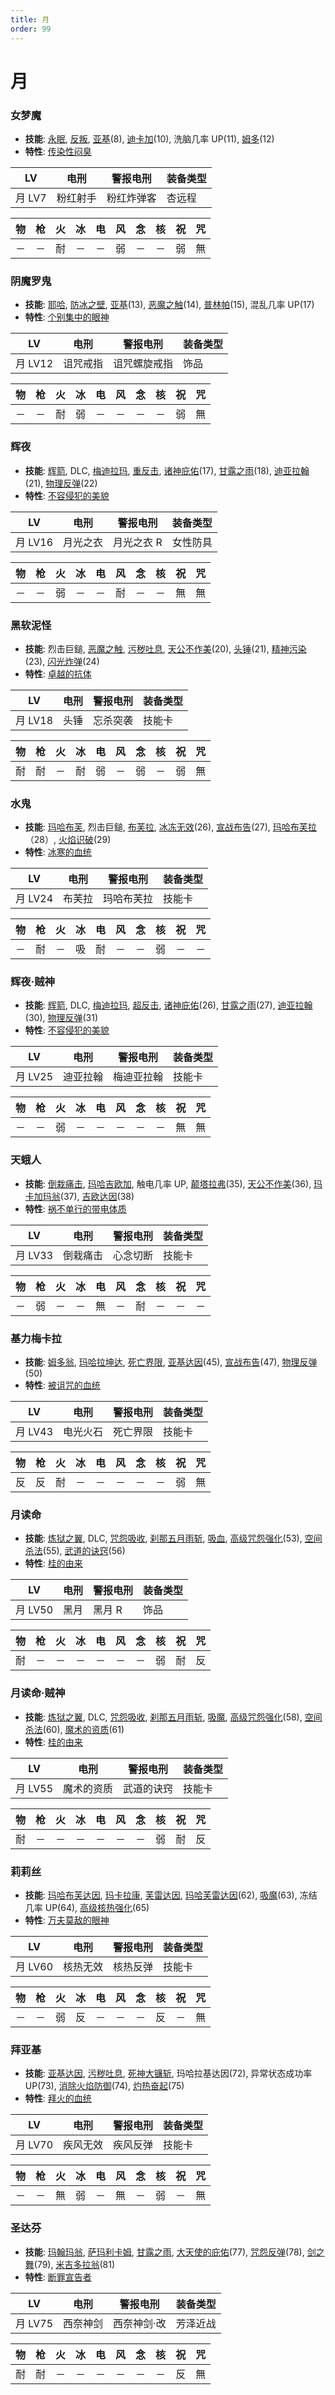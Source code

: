 ```yaml
---
title: 月
order: 99
---
```


# 月

### 女梦魔

- **技能**: [永眠](/skills/异常#永眠), [反叛](/skills/辅助#反叛), [亚基](/skills/火焰#亚基)(8), [迪卡加](/skills/辅助#迪卡加)(10), 洗脑几率 UP(11), [姆多](/skills/咒怨#姆多)(12)
- **特性**: [传染性闷臭](/特性#传染性闷臭)

| LV     | 电刑     | 警报电刑   | 装备类型 |
| ------ | -------- | ---------- | -------- |
| 月 LV7 | 粉红射手 | 粉红炸弹客 | 杏远程   |

| 物  | 枪  | 火  | 冰  | 电  | 风  | 念  | 核  | 祝  | 咒  |
| --- | --- | --- | --- | --- | --- | --- | --- | --- | --- |
| －  | －  | 耐  | －  | －  | 弱  | －  | －  | 弱  | 無  |

### 阴魔罗鬼

- **技能**: [耶哈](/skills/咒怨#耶哈), [防冰之壁](/skills/辅助#防冰之壁), [亚基](/skills/火焰#亚基)(13), [恶魔之触](/skills/异常#恶魔之触)(14), [普林帕](/skills/异常#普林帕)(15), 混乱几率 UP(17)
- **特性**: [个别集中的眼神](/特性#个别集中的眼神)

| LV      | 电刑     | 警报电刑     | 装备类型 |
| ------- | -------- | ------------ | -------- |
| 月 LV12 | 诅咒戒指 | 诅咒螺旋戒指 | 饰品     |

| 物  | 枪  | 火  | 冰  | 电  | 风  | 念  | 核  | 祝  | 咒  |
| --- | --- | --- | --- | --- | --- | --- | --- | --- | --- |
| －  | －  | 耐  | 弱  | －  | －  | －  | －  | 弱  | 無  |

### 辉夜

- **技能**: [辉箭](/skills/祝福#辉箭), DLC, [梅迪拉玛](/skills/恢复#梅迪拉玛), [重反击](/skills/被动#重反击), [诸神庇佑](/skills/被动#诸神庇佑)(17), [甘露之雨](/skills/恢复#甘露之雨)(18), [迪亚拉翰](/skills/恢复#迪亚拉翰)(21), [物理反弹](/skills/被动#物理反弹)(22)
- **特性**: [不容侵犯的美貌](/特性#不容侵犯的美貌)

| LV      | 电刑     | 警报电刑   | 装备类型 |
| ------- | -------- | ---------- | -------- |
| 月 LV16 | 月光之衣 | 月光之衣 R | 女性防具 |

| 物  | 枪  | 火  | 冰  | 电  | 风  | 念  | 核  | 祝  | 咒  |
| --- | --- | --- | --- | --- | --- | --- | --- | --- | --- |
| －  | －  | 弱  | －  | －  | 耐  | －  | －  | 無  | 無  |

### 黑软泥怪

- **技能**: 烈击巨鎚, [恶魔之触](/skills/异常#恶魔之触), [污秽吐息](/skills/万能#污秽吐息), [天公不作美](/skills/被动#天公不作美)(20), [头锤](/skills/物理#头锤)(21), [精神污染](/skills/异常#精神污染)(23), [闪光炸弹](/skills/物理#闪光炸弹)(24)
- **特性**: [卓越的抗体](/特性#卓越的抗体)

| LV      | 电刑 | 警报电刑 | 装备类型 |
| ------- | ---- | -------- | -------- |
| 月 LV18 | 头锤 | 忘杀突袭 | 技能卡   |

| 物  | 枪  | 火  | 冰  | 电  | 风  | 念  | 核  | 祝  | 咒  |
| --- | --- | --- | --- | --- | --- | --- | --- | --- | --- |
| 耐  | 耐  | －  | 耐  | 弱  | －  | 弱  | －  | 弱  | 無  |

### 水鬼

- **技能**: [玛哈布芙](/skills/冰冻#玛哈布芙), 烈击巨鎚, [布芙拉](/skills/冰冻#布芙拉), [冰冻无效](/skills/被动#冰冻无效)(26), [宣战布告](/skills/异常#宣战布告)(27), [玛哈布芙拉](/skills/冰冻#玛哈布芙拉)（28）, [火焰识破](/skills/被动#火焰识破)(29)
- **特性**: [冰寒的血统](/特性#冰寒的血统)

| LV      | 电刑   | 警报电刑   | 装备类型 |
| ------- | ------ | ---------- | -------- |
| 月 LV24 | 布芙拉 | 玛哈布芙拉 | 技能卡   |

| 物  | 枪  | 火  | 冰  | 电  | 风  | 念  | 核  | 祝  | 咒  |
| --- | --- | --- | --- | --- | --- | --- | --- | --- | --- |
| －  | 耐  | －  | 吸  | 耐  | －  | －  | 弱  | －  | －  |

### 辉夜·贼神

- **技能**: [辉箭](/skills/祝福#辉箭), DLC, [梅迪拉玛](/skills/恢复#梅迪拉玛), [超反击](/skills/被动#超反击), [诸神庇佑](/skills/被动#诸神庇佑)(26), [甘露之雨](/skills/恢复#甘露之雨)(27), [迪亚拉翰](/skills/恢复#迪亚拉翰)(30), [物理反弹](/skills/被动#物理反弹)(31)
- **特性**: [不容侵犯的美貌](/特性#不容侵犯的美貌)

| LV      | 电刑     | 警报电刑   | 装备类型 |
| ------- | -------- | ---------- | -------- |
| 月 LV25 | 迪亚拉翰 | 梅迪亚拉翰 | 技能卡   |

| 物  | 枪  | 火  | 冰  | 电  | 风  | 念  | 核  | 祝  | 咒  |
| --- | --- | --- | --- | --- | --- | --- | --- | --- | --- |
| －  | －  | 弱  | －  | －  | －  | －  | －  | 無  | 無  |

### 天蛾人

- **技能**: [倒栽痛击](/skills/物理#倒栽痛击), [玛哈吉欧加](/skills/电击#玛哈吉欧加), 触电几率 UP, [颠塔拉弗](/skills/异常#颠塔拉弗)(35), [天公不作美](/skills/被动#天公不作美)(36), [玛卡加玛翁](/skills/异常#玛卡加玛翁)(37), [吉欧达因](/skills/电击#吉欧达因)(38)
- **特性**: [祸不单行的带电体质](/特性#祸不单行的带电体质)

| LV      | 电刑     | 警报电刑 | 装备类型 |
| ------- | -------- | -------- | -------- |
| 月 LV33 | 倒栽痛击 | 心念切断 | 技能卡   |

| 物  | 枪  | 火  | 冰  | 电  | 风  | 念  | 核  | 祝  | 咒  |
| --- | --- | --- | --- | --- | --- | --- | --- | --- | --- |
| －  | 弱  | －  | －  | 無  | －  | 耐  | －  | －  | －  |

### 基力梅卡拉

- **技能**: [姆多翁](/skills/咒怨#姆多翁), [玛哈拉坤达](/skills/辅助#玛哈拉坤达), [死亡界限](/skills/物理#死亡界限), [亚基达因](/skills/火焰#亚基达因)(45), [宣战布告](/skills/异常#宣战布告)(47), [物理反弹](/skills/被动#物理反弹)(50)
- **特性**: [被诅咒的血统](/特性#被诅咒的血统)

| LV      | 电刑     | 警报电刑 | 装备类型 |
| ------- | -------- | -------- | -------- |
| 月 LV43 | 电光火石 | 死亡界限 | 技能卡   |

| 物  | 枪  | 火  | 冰  | 电  | 风  | 念  | 核  | 祝  | 咒  |
| --- | --- | --- | --- | --- | --- | --- | --- | --- | --- |
| 反  | 反  | 耐  | －  | －  | －  | －  | －  | 弱  | 無  |

### 月读命

- **技能**: [炼狱之翼](/skills/咒怨#炼狱之翼), DLC, [咒怨吸收](/skills/被动#咒怨吸收), [刹那五月雨斩](/skills/物理#刹那五月雨斩), [吸血](/skills/万能#吸血), [高级咒怨强化](/skills/被动#高级咒怨强化)(53), [空间杀法](/skills/物理#空间杀法)(55), [武道的诀窍](/skills/被动#武道的诀窍)(56)
- **特性**: [桂的由来](/特性#桂的由来)

| LV      | 电刑 | 警报电刑 | 装备类型 |
| ------- | ---- | -------- | -------- |
| 月 LV50 | 黑月 | 黑月 R   | 饰品     |

| 物  | 枪  | 火  | 冰  | 电  | 风  | 念  | 核  | 祝  | 咒  |
| --- | --- | --- | --- | --- | --- | --- | --- | --- | --- |
| 耐  | －  | －  | －  | －  | －  | －  | 弱  | 耐  | 反  |

### 月读命·贼神

- **技能**: [炼狱之翼](/skills/咒怨#炼狱之翼), DLC, [咒怨吸收](/skills/被动#咒怨吸收), [刹那五月雨斩](/skills/物理#刹那五月雨斩), [吸魔](/skills/万能#吸魔), [高级咒怨强化](/skills/被动#高级咒怨强化)(58), [空间杀法](/skills/物理#空间杀法)(60), [魔术的资质](/skills/被动#魔术的资质)(61)
- **特性**: [桂的由来](/特性#桂的由来)

| LV      | 电刑       | 警报电刑   | 装备类型 |
| ------- | ---------- | ---------- | -------- |
| 月 LV55 | 魔术的资质 | 武道的诀窍 | 技能卡   |

| 物  | 枪  | 火  | 冰  | 电  | 风  | 念  | 核  | 祝  | 咒  |
| --- | --- | --- | --- | --- | --- | --- | --- | --- | --- |
| 耐  | －  | －  | －  | －  | －  | －  | 弱  | 耐  | 反  |

### 莉莉丝

- **技能**: [玛哈布芙达因](/skills/冰冻#玛哈布芙达因), [玛卡拉康](/skills/辅助#玛卡拉康), [芙雷达因](/skills/核热#芙雷达因), [玛哈芙雷达因](/skills/核热#玛哈芙雷达因)(62), [吸魔](/skills/万能#吸魔)(63), 冻结几率 UP(64), [高级核热强化](/skills/被动#高级核热强化)(65)
- **特性**: [万夫莫敌的眼神](/特性#万夫莫敌的眼神)

| LV      | 电刑     | 警报电刑 | 装备类型 |
| ------- | -------- | -------- | -------- |
| 月 LV60 | 核热无效 | 核热反弹 | 技能卡   |

| 物  | 枪  | 火  | 冰  | 电  | 风  | 念  | 核  | 祝  | 咒  |
| --- | --- | --- | --- | --- | --- | --- | --- | --- | --- |
| －  | －  | 弱  | 反  | －  | －  | －  | 反  | －  | 無  |

### 拜亚基

- **技能**: [亚基达因](/skills/火焰#亚基达因), [污秽吐息](/skills/万能#污秽吐息), [死神大镰斩](/skills/物理#死神大镰斩), 玛哈拉基达因(72), 异常状态成功率 UP(73), [消除火焰防御](/skills/辅助#消除火焰防御)(74), [灼热奋起](/skills/辅助#灼热奋起)(75)
- **特性**: [拜火的血统](/特性#拜火的血统)

| LV      | 电刑     | 警报电刑 | 装备类型 |
| ------- | -------- | -------- | -------- |
| 月 LV70 | 疾风无效 | 疾风反弹 | 技能卡   |

| 物  | 枪  | 火  | 冰  | 电  | 风  | 念  | 核  | 祝  | 咒  |
| --- | --- | --- | --- | --- | --- | --- | --- | --- | --- |
| －  | －  | 無  | 弱  | －  | 無  | －  | 弱  | －  | 無  |

### 圣达芬

- **技能**: [玛翰玛翁](/skills/祝福#玛翰玛翁), [萨玛利卡姆](/skills/恢复#萨玛利卡姆), [甘露之雨](/skills/恢复#甘露之雨), [大天使的庇佑](/skills/被动#大天使的庇佑)(77), [咒怨反弹](/skills/被动#咒怨反弹)(78), [剑之舞](/skills/物理#剑之舞)(79), [米吉多拉翁](/skills/万能#米吉多拉翁)(81)
- **特性**: [断罪宣告者](/特性#断罪宣告者)

| LV      | 电刑     | 警报电刑    | 装备类型 |
| ------- | -------- | ----------- | -------- |
| 月 LV75 | 西奈神剑 | 西奈神剑·改 | 芳泽近战 |

| 物  | 枪  | 火  | 冰  | 电  | 风  | 念  | 核  | 祝  | 咒  |
| --- | --- | --- | --- | --- | --- | --- | --- | --- | --- |
| 耐  | 耐  | －  | －  | －  | －  | －  | －  | 反  | 無  |
